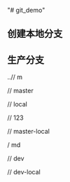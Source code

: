 "# git_demo" 

## 创建本地分支

## 生产分支

..// m

// master

// local

// 123

// master-local

/ md

// dev

// dev-local
